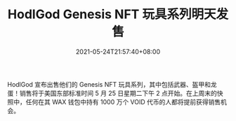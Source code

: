 ﻿---
title: "HodlGod Genesis NFT 玩具系列明天发售"
date: 2021-05-24T21:57:40+08:00
lastmod: 2021-05-24T16:45:40+08:00
draft: false
authors: ["Meadow"]
description: "HodlGod 宣布出售他们的 Genesis NFT 玩具系列，其中包括武器、盔甲和龙蛋！销售将于美国东部标准时间 5 月 25 日星期二下午 2 点开始。在上周末的快照中，任何在其 WAX 钱包中持有 1000 万个 VOID 代币的人都将提前获得销售机会。"
featuredImage: "hodlgod-genesis-nft-toy-collection-selling-tomorrow.png"
tags: ["Virtual World","虚拟世界","Play to Earn"]
categories: ["news"]
news: ["虚拟世界"]
weight: 
lightgallery: true
pinned: false
recommend: false
recommend1: false
---

HodlGod 宣布出售他们的 Genesis NFT 玩具系列，其中包括武器、盔甲和龙蛋！销售将于美国东部标准时间 5 月 25 日星期二下午 2 点开始。在上周末的快照中，任何在其 WAX 钱包中持有 1000 万个 VOID 代币的人都将提前获得销售机会。

<!--more-->

